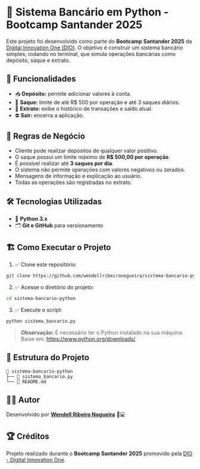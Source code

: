 
# 🏦 Sistema Bancário em Python - **Bootcamp Santander 2025**

Este projeto foi desenvolvido como parte do **Bootcamp Santander 2025** da [Digital Innovation One (DIO)](https://www.dio.me/). O objetivo é construir um sistema bancário simples, rodando no terminal, que simula operações bancárias como depósito, saque e extrato.

## 🚀 Funcionalidades

- 📥 **Depósito:** permite adicionar valores à conta.
- 💸 **Saque:** limite de até R$ 500 por operação e até 3 saques diários.
- 📑 **Extrato:** exibe o histórico de transações e saldo atual.
- ⛔ **Sair:** encerra a aplicação.

## 📜 Regras de Negócio

- Cliente pode realizar depósitos de qualquer valor positivo.
- O saque possui um limite máximo de **R$ 500,00 por operação**.
- É possível realizar até **3 saques por dia**.
- O sistema não permite operações com valores negativos ou zerados.
- Mensagens de informação e explicação ao usuário.
- Todas as operações são registradas no extrato.

## 🛠️ Tecnologias Utilizadas

- 🐍 **Python 3.x**
- 🗂️ **Git e GitHub** para versionamento

## 🏗️ Como Executar o Projeto

1. ✅ Clone este repositório:

```bash
git clone https://github.com/wendellribeironogueira/sistema-bancario-python.git
```

2. ✅ Acesse o diretório do projeto:

```bash
cd sistema-bancario-python
```

3. ✅ Execute o script:

```bash
python sistema_bancario.py
```

> **Observação:** É necessário ter o Python instalado na sua máquina. Baixe em: https://www.python.org/downloads/

## 📂 Estrutura do Projeto

```
📁 sistema-bancario-python
├── 📄 sistema_bancario.py
└── 📄 README.md
```

## 👨‍💻 Autor

Desenvolvido por [**Wendell Ribeiro Nogueira**]([https://github.com/wendellribeironogueira](https://www.linkedin.com/in/wendell-ribeiro-nogueira-2a285723/)) 🧠💻

## 🏆 Créditos

Projeto realizado durante o **Bootcamp Santander 2025** promovido pela [DIO - Digital Innovation One](https://www.dio.me/).
